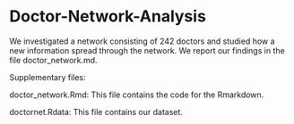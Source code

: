 # Doctor-Network-Analysis
We investigated a network consisting of 242 doctors and studied how a new information spread through the network. We report our findings in the file doctor_network.md.

Supplementary files:

doctor_network.Rmd: This file contains the code for the Rmarkdown.

doctornet.Rdata: This file contains our dataset.
